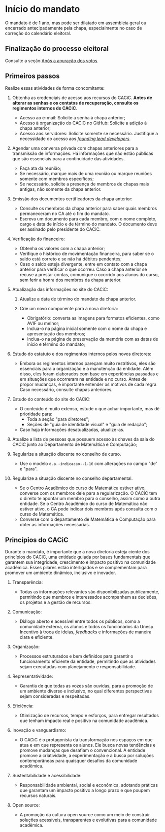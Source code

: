 # Início do mandato

O mandato é de 1 ano, mas pode ser dilatado em assembleia geral ou encerrado antecipadamente pela chapa, especialmente no caso de correção do calendário eleitoral.

## Finalização do processo eleitoral

Consulte a seção [Após a apuração dos votos](../Eleições.md#após-a-apuração-dos-votos).

## Primeiros passos

Realize essas atividades de forma concomitante:

1. Obtenha as credenciais de acesso aos recursos do CACiC. **Antes de alterar as senhas e os contatos de recuperação, consulte os regimentos internos do CACiC**.

   - Acesso ao e-mail: Solicite a senha à chapa anterior;
   - Acesso à organização do CACiC no GitHub: Solicite a adição à chapa anterior;
   - Acesso aos servidores: Solicite somente se necessário. Justifique a necessidade do acesso aos [_founding lead developers_](https://docs.fctapp.cacic.dev.br/Geral/Especifica%C3%A7%C3%B5es%20gerais/Auditing#founding-lead-developers).

1. Agendar uma conversa privada com chapas anteriores para a transmissão de informações. Há informações que não estão públicas que são essenciais para a continuidade das atividades.

   - Faça ata da reunião;
   - Se necessário, marque mais de uma reunião ou marque reuniões somente com membros específicos;
   - Se necessário, solicite a presença de membros de chapas mais antigas, não somente da chapa anterior.

1. Emissão dos documentos certificadores da chapa anterior:

   - Consulte os membros da chapa anterior para saber quais membros permaneceram no CA até o fim do mandato.
   - Escreva um documento para cada membro, com o nome completo, cargo e data de início e de término do mandato. O documento deve ser assinado pelo presidente do CACiC.

1. Verificação do financeiro:

   - Obtenha os valores com a chapa anterior;
   - Verifique o histórico de movimentação financeira, para saber se o saldo está correto e se não há débitos pendentes;
   - Caso o saldo esteja divergente, entre em contato com a chapa anterior para verificar o que ocorreu. Caso a chapa anterior se recuse a prestar contas, comunique o ocorrido aos alunos do curso, sem ferir a honra dos membros da chapa anterior.

1. Atualização das informações no site do CACiC:

   1. Atualize a data de término do mandato da chapa anterior.
   1. Crie um novo componente para a nova diretoria:

      - Obrigatório: converta as imagens para formatos eficientes, como AVIF ou melhor;
      - Inclua-o na página inicial somente com o nome da chapa e apresentação dos membros;
      - Inclua-o na página de preservação da memória com as datas de início e término do mandato;

1. Estudo do estatuto e dos regimentos internos pelos novos diretores:

   - Embora os regimentos internos pareçam muito restritivos, eles são essenciais para a organização e a manutenção da entidade. Além disso, eles foram elaborados com base em experiências passadas e em situações que ocorreram na entidade e no curso. Antes de propor mudanças, é importante entender os motivos de cada regra. Caso necessário, consulte chapas anteriores.

1. Estudo do conteúdo do site do CACiC:

   - O conteúdo é muito extenso, estude o que achar importante, mas dê prioridade para:
     - Toda a seção "para diretores";
     - Seções de "guia de identidade visual" e "guia de redação";
   - Caso haja informações desatualizadas, atualize-as.

1. Atualize a lista de pessoas que possuem acesso às chaves da sala do CACiC junto ao Departamento de Matemática e Computação;

1. Regularize a situação discente no conselho de curso.

   - Use o modelo `d.a.-indicacao--1-10` com alterações no campo "de" e "para".

1. Regularize a situação discente no conselho departamental.
   - Se o Centro Acadêmico do curso de Matemática estiver ativo, converse com os membros dele para a regularização. O CACiC tem o direito te apontar um membro para o conselho, assim como a outra entidade. Se o Centro Acadêmico do curso de Matemática não estiver ativo, o CA pode indicar dois membros após consulta com o curso de Matemática.
   - Converse com o departamento de Matemática e Computação para obter as informações necessárias.

## Princípios do CACiC

Durante o mandato, é importante que a nova diretoria esteja ciente dos princípios do CACiC, uma entidade guiada por bases fundamentais que garantem sua integridade, crescimento e impacto positivo na comunidade acadêmica. Esses pilares estão interligados e se complementam para promover um ambiente dinâmico, inclusivo e inovador.

1. Transparência:

   - Todas as informações relevantes são disponibilizadas publicamente, permitindo que membros e interessados acompanhem as decisões, os projetos e a gestão de recursos.

1. Comunicação:

   - Diálogo aberto e acessível entre todos os públicos, como a comunidade externa, os alunos e todos os funcionários da Unesp. Incentivo à troca de ideias, _feedbacks_ e informações de maneira clara e eficiente.

1. Organização:

   - Processos estruturados e bem definidos para garantir o funcionamento eficiente da entidade, permitindo que as atividades sejam executadas com planejamento e responsabilidade.

1. Representatividade:

   - Garantia de que todas as vozes são ouvidas, para a promoção de um ambiente diverso e inclusivo, no qual diferentes perspectivas sejam consideradas e respeitadas.

1. Eficiência:

   - Otimização de recursos, tempo e esforços, para entregar resultados que tenham impacto real e positivo na comunidade acadêmica.

1. Inovação e vanguardismo:

   - O CACiC é o protagonista da transformação nos espaços em que atua e em que representa os alunos. Ele busca novas tendências e promove mudanças que desafiam o convencional. A entidade promove a criatividade, a experimentação e a busca por soluções contemporâneas para quaisquer desafios da comunidade acadêmica.

1. Sustentabilidade e acessibilidade:

   - Responsabilidade ambiental, social e econômica, adotando práticas que garantam um impacto positivo a longo prazo e que poupem recursos naturais.

1. Open source:

   - A promoção da cultura open source como um meio de construir soluções acessíveis, transparentes e evolutivas para a comunidade acadêmica.
